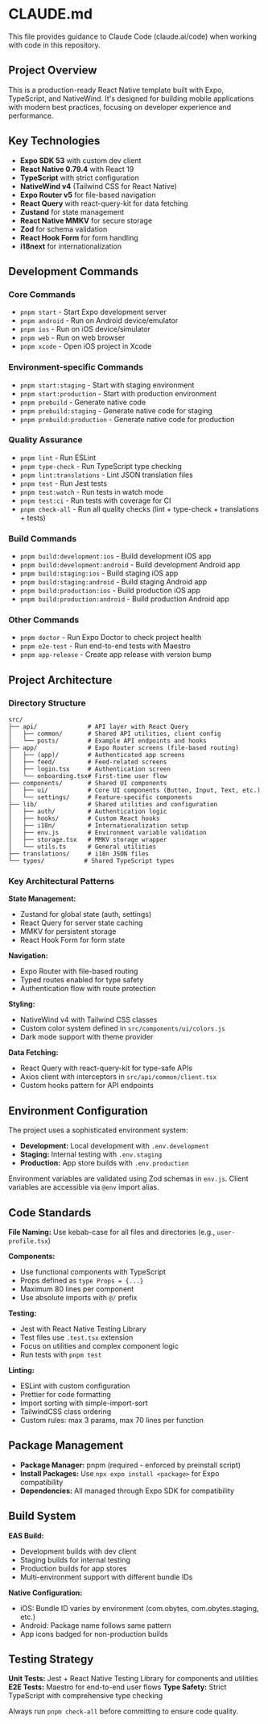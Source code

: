 # CLAUDE.md

This file provides guidance to Claude Code (claude.ai/code) when working with code in this repository.

## Project Overview

This is a production-ready React Native template built with Expo, TypeScript, and NativeWind. It's designed for building mobile applications with modern best practices, focusing on developer experience and performance.

## Key Technologies

- **Expo SDK 53** with custom dev client
- **React Native 0.79.4** with React 19
- **TypeScript** with strict configuration
- **NativeWind v4** (Tailwind CSS for React Native)
- **Expo Router v5** for file-based navigation
- **React Query** with react-query-kit for data fetching
- **Zustand** for state management
- **React Native MMKV** for secure storage
- **Zod** for schema validation
- **React Hook Form** for form handling
- **i18next** for internationalization

## Development Commands

### Core Commands

- `pnpm start` - Start Expo development server
- `pnpm android` - Run on Android device/emulator
- `pnpm ios` - Run on iOS device/simulator
- `pnpm web` - Run on web browser
- `pnpm xcode` - Open iOS project in Xcode

### Environment-specific Commands

- `pnpm start:staging` - Start with staging environment
- `pnpm start:production` - Start with production environment
- `pnpm prebuild` - Generate native code
- `pnpm prebuild:staging` - Generate native code for staging
- `pnpm prebuild:production` - Generate native code for production

### Quality Assurance

- `pnpm lint` - Run ESLint
- `pnpm type-check` - Run TypeScript type checking
- `pnpm lint:translations` - Lint JSON translation files
- `pnpm test` - Run Jest tests
- `pnpm test:watch` - Run tests in watch mode
- `pnpm test:ci` - Run tests with coverage for CI
- `pnpm check-all` - Run all quality checks (lint + type-check + translations + tests)

### Build Commands

- `pnpm build:development:ios` - Build development iOS app
- `pnpm build:development:android` - Build development Android app
- `pnpm build:staging:ios` - Build staging iOS app
- `pnpm build:staging:android` - Build staging Android app
- `pnpm build:production:ios` - Build production iOS app
- `pnpm build:production:android` - Build production Android app

### Other Commands

- `pnpm doctor` - Run Expo Doctor to check project health
- `pnpm e2e-test` - Run end-to-end tests with Maestro
- `pnpm app-release` - Create app release with version bump

## Project Architecture

### Directory Structure

```
src/
├── api/              # API layer with React Query
│   ├── common/       # Shared API utilities, client config
│   └── posts/        # Example API endpoints and hooks
├── app/              # Expo Router screens (file-based routing)
│   ├── (app)/        # Authenticated app screens
│   ├── feed/         # Feed-related screens
│   ├── login.tsx     # Authentication screen
│   └── onboarding.tsx# First-time user flow
├── components/       # Shared UI components
│   ├── ui/           # Core UI components (Button, Input, Text, etc.)
│   └── settings/     # Feature-specific components
├── lib/              # Shared utilities and configuration
│   ├── auth/         # Authentication logic
│   ├── hooks/        # Custom React hooks
│   ├── i18n/         # Internationalization setup
│   ├── env.js        # Environment variable validation
│   ├── storage.tsx   # MMKV storage wrapper
│   └── utils.ts      # General utilities
├── translations/     # i18n JSON files
└── types/           # Shared TypeScript types
```

### Key Architectural Patterns

**State Management:**

- Zustand for global state (auth, settings)
- React Query for server state caching
- MMKV for persistent storage
- React Hook Form for form state

**Navigation:**

- Expo Router with file-based routing
- Typed routes enabled for type safety
- Authentication flow with route protection

**Styling:**

- NativeWind v4 with Tailwind CSS classes
- Custom color system defined in `src/components/ui/colors.js`
- Dark mode support with theme provider

**Data Fetching:**

- React Query with react-query-kit for type-safe APIs
- Axios client with interceptors in `src/api/common/client.tsx`
- Custom hooks pattern for API endpoints

## Environment Configuration

The project uses a sophisticated environment system:

- **Development:** Local development with `.env.development`
- **Staging:** Internal testing with `.env.staging`
- **Production:** App store builds with `.env.production`

Environment variables are validated using Zod schemas in `env.js`. Client variables are accessible via `@env` import alias.

## Code Standards

**File Naming:** Use kebab-case for all files and directories (e.g., `user-profile.tsx`)

**Components:**

- Use functional components with TypeScript
- Props defined as `type Props = {...}`
- Maximum 80 lines per component
- Use absolute imports with `@/` prefix

**Testing:**

- Jest with React Native Testing Library
- Test files use `.test.tsx` extension
- Focus on utilities and complex component logic
- Run tests with `pnpm test`

**Linting:**

- ESLint with custom configuration
- Prettier for code formatting
- Import sorting with simple-import-sort
- TailwindCSS class ordering
- Custom rules: max 3 params, max 70 lines per function

## Package Management

- **Package Manager:** pnpm (required - enforced by preinstall script)
- **Install Packages:** Use `npx expo install <package>` for Expo compatibility
- **Dependencies:** All managed through Expo SDK for compatibility

## Build System

**EAS Build:**

- Development builds with dev client
- Staging builds for internal testing
- Production builds for app stores
- Multi-environment support with different bundle IDs

**Native Configuration:**

- iOS: Bundle ID varies by environment (com.obytes, com.obytes.staging, etc.)
- Android: Package name follows same pattern
- App icons badged for non-production builds

## Testing Strategy

**Unit Tests:** Jest + React Native Testing Library for components and utilities
**E2E Tests:** Maestro for end-to-end user flows
**Type Safety:** Strict TypeScript with comprehensive type checking

Always run `pnpm check-all` before committing to ensure code quality.
